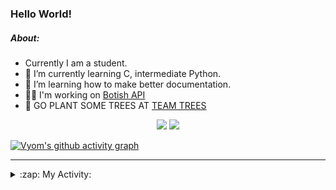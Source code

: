 ### Hello World!

##### About:
- Currently I am a student.
- 🌱 I’m currently learning C, intermediate Python.
- 🌱 I’m learning how to make better documentation.
- 👨‍💻 I'm working on [Botish API](https://github.com/Vyvy-vi/api)
- 🌱 GO PLANT SOME TREES AT [TEAM TREES](https://teamtrees.org/)

<p align="center">
  <a href="https://twitter.com/Vyvy_viM"><img target="_blank" src="https://img.shields.io/badge/twitter%20@Vyvy_viM-0D95E8?style=for-the-badge&logo=twitter&logoColor=white"/></a> 
  <a href="https://vyvy-vi.github.io/portfolio"><img target="_blank" src="https://img.shields.io/badge/-I_love_open_source-green?style=for-the-badge&logo=github&logoColor=black"/></a> 
</p>

[![Vyom's github activity graph](https://activity-graph.herokuapp.com/graph?username=Vyvy-vi)](https://github.com/ashutosh00710/github-readme-activity-graph)

---
<details>
  <summary>:zap: My Activity:</summary>
  
<!--START_SECTION:waka-->
![Code Time](http://img.shields.io/badge/Code%20Time-660%20hrs%205%20mins-blue)

**I'm a Night 🦉** 

```text
🌞 Morning    49 commits     ██░░░░░░░░░░░░░░░░░░░░░░░   8.7% 
🌆 Daytime    131 commits    █████░░░░░░░░░░░░░░░░░░░░   23.27% 
🌃 Evening    179 commits    ████████░░░░░░░░░░░░░░░░░   31.79% 
🌙 Night      204 commits    █████████░░░░░░░░░░░░░░░░   36.23%

```
📅 **I'm Most Productive on Sunday** 

```text
Monday       58 commits     ██░░░░░░░░░░░░░░░░░░░░░░░   10.3% 
Tuesday      96 commits     ████░░░░░░░░░░░░░░░░░░░░░   17.05% 
Wednesday    88 commits     ████░░░░░░░░░░░░░░░░░░░░░   15.63% 
Thursday     70 commits     ███░░░░░░░░░░░░░░░░░░░░░░   12.43% 
Friday       58 commits     ██░░░░░░░░░░░░░░░░░░░░░░░   10.3% 
Saturday     59 commits     ██░░░░░░░░░░░░░░░░░░░░░░░   10.48% 
Sunday       134 commits    ██████░░░░░░░░░░░░░░░░░░░   23.8%

```


📊 **This Week I Spent My Time On** 

```text
🔥 Editors: 
VS Code                  7 hrs 43 mins       █████████████████░░░░░░░░   69.15% 
Vim                      3 hrs 26 mins       ███████░░░░░░░░░░░░░░░░░░   30.85%

🐱‍💻 Projects: 
Unknown Project          2 hrs 58 mins       ██████░░░░░░░░░░░░░░░░░░░   26.57% 
uni-webpages             2 hrs 49 mins       ██████░░░░░░░░░░░░░░░░░░░   25.21% 
file-utils               2 hrs 12 mins       █████░░░░░░░░░░░░░░░░░░░░   19.7% 
faceapp-backend          1 hr 47 mins        ████░░░░░░░░░░░░░░░░░░░░░   16.06% 
discord-bot-assignment-1.38 mins             █░░░░░░░░░░░░░░░░░░░░░░░░   5.68%

```


 Last Updated on 14/03/2022 18:04:51 UTC
<!--END_SECTION:waka-->
</details>

